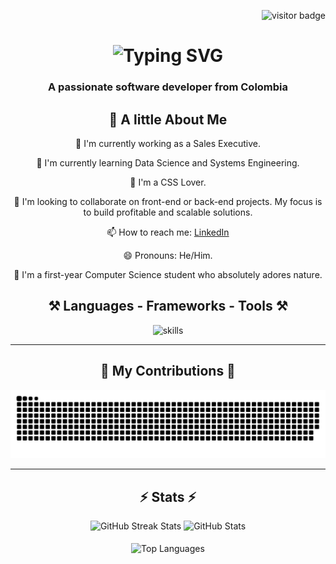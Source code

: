 <p align="right"> 
  <img src="https://visitor-badge.laobi.icu/badge?page_id=Twizter01.Twizter01" alt="visitor badge" />
</p>

<h1 align="center" class="glow-text">
  <img src="https://readme-typing-svg.herokuapp.com/?font=Righteous&size=35&center=true&vCenter=true&width=500&height=70&duration=4000&lines=Hey,+I'm+Twizter!+👋" alt="Typing SVG" />
</h1> 

<h3 align="center" class="glow-text">A passionate software developer from Colombia</h3>

<div align="center">
  <h2 class="glow-text">🌟 A little About Me</h2>
  <p class="glow-text">🔭 I'm currently working as a Sales Executive.</p>
  <p class="glow-text">🌱 I'm currently learning Data Science and Systems Engineering.</p>
  <p class="glow-text">🎨 I'm a CSS Lover.</p>
  <p class="glow-text">👯 I'm looking to collaborate on front-end or back-end projects. My focus is to build profitable and scalable solutions.</p>
  <p class="glow-text">📫 How to reach me: <a href="https://www.linkedin.com/in/gabriel-rodr%C3%ADguez-a28b73316/" ,target="_blank" class="glow-text">LinkedIn</a></p>
  <p class="glow-text">😄 Pronouns: He/Him.</p>
  <p class="glow-text">🚀 I'm a first-year Computer Science student who absolutely adores nature.</p>
</div>

<div align="center">
  <h2 align="center" class="glow-text">⚒️ Languages - Frameworks - Tools ⚒️</h2>
  <img src="https://skillicons.dev/icons?i=html,css,javascript,typescript,dart,cpp,python,flutter,bash,react,tailwind,nodejs,django,firebase,mongodb,sqlite,vscode,git,github,linux,figma" alt="skills" />
</div>

<hr/>

<div align="center">
  <h2 class="glow-text">🐍 My Contributions 🐍</h2>
  <img src="https://raw.githubusercontent.com/Twizter01/Twizter01/output/github-contribution-grid-snake-dark.svg" alt="Snake animation" />
</div>

<hr/>

<h2 align="center" class="glow-text">⚡ Stats ⚡</h2>
<div align="center">
  <img width="390" src="https://github-readme-streak-stats.herokuapp.com/?user=Twizter01&count_private=true&theme=react&border_radius=10" alt="GitHub Streak Stats" />
  <img width="390" src="https://github-readme-stats.vercel.app/api?username=Twizter01&count_private=true&show_icons=true&theme=react&rank_icon=github&border_radius=10" alt="GitHub Stats" />
  <br/><br/>
  <img width="325" align="center" src="https://github-readme-stats.vercel.app/api/top-langs/?username=Twizter01&hide=HTML&langs_count=8&layout=compact&theme=react&border_radius=10&size_weight=0.5&count_weight=0.5&exclude_repo=github-readme-stats" alt="Top Languages" />
</div>



